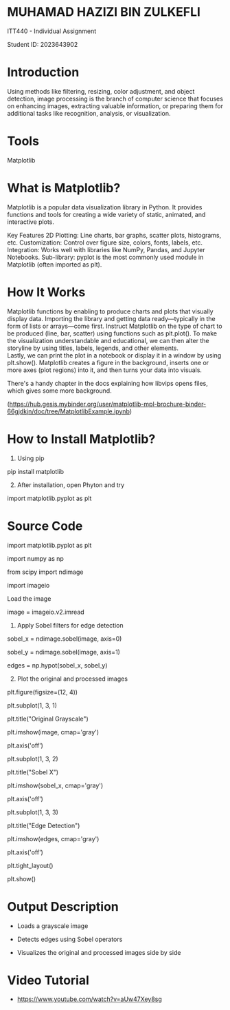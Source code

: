 # MUHAMAD HAZIZI BIN ZULKEFLI
ITT440 - Individual Assignment

Student ID: 2023643902

# Introduction
Using methods like filtering, resizing, color adjustment, and object detection, image processing is the branch of computer science that focuses on enhancing images, extracting valuable information, or preparing them for additional tasks like recognition, analysis, or visualization.

# Tools 
Matplotlib

# What is Matplotlib?
Matplotlib is a popular data visualization library in Python. It provides functions and tools for creating a wide variety of static, animated, and interactive plots.

Key Features
2D Plotting: Line charts, bar graphs, scatter plots, histograms, etc.
Customization: Control over figure size, colors, fonts, labels, etc.
Integration: Works well with libraries like NumPy, Pandas, and Jupyter Notebooks.
Sub-library: pyplot is the most commonly used module in Matplotlib (often imported as plt).

# How It Works
Matplotlib functions by enabling to produce charts and plots that visually display data.  Importing the library and getting data ready—typically in the form of lists or arrays—come first.  Instruct Matplotlib on the type of chart to be produced (line, bar, scatter) using functions such as plt.plot().
To make the visualization understandable and educational, we can then alter the storyline by using titles, labels, legends, and other elements.  
Lastly, we can print the plot in a notebook or display it in a window by using plt.show().  Matplotlib creates a figure in the background, inserts one or more axes (plot regions) into it, and then turns your data into visuals.

There's a handy chapter in the docs explaining how libvips opens files, which gives some more background.

(https://hub.gesis.mybinder.org/user/matplotlib-mpl-brochure-binder-66gjdkjn/doc/tree/MatplotlibExample.ipynb)

# How to Install Matplotlib?
1. Using pip
   
pip install matplotlib

2. After installation, open Phyton and try

import matplotlib.pyplot as plt

# Source Code

import matplotlib.pyplot as plt

import numpy as np

from scipy import ndimage

import imageio

Load the image

image = imageio.v2.imread

1. Apply Sobel filters for edge detection
   
sobel_x = ndimage.sobel(image, axis=0)

sobel_y = ndimage.sobel(image, axis=1)

edges = np.hypot(sobel_x, sobel_y)


2. Plot the original and processed images
   
plt.figure(figsize=(12, 4))

plt.subplot(1, 3, 1)

plt.title("Original Grayscale")

plt.imshow(image, cmap='gray')

plt.axis('off')

plt.subplot(1, 3, 2)

plt.title("Sobel X")

plt.imshow(sobel_x, cmap='gray')

plt.axis('off')

plt.subplot(1, 3, 3)

plt.title("Edge Detection")

plt.imshow(edges, cmap='gray')

plt.axis('off')

plt.tight_layout()

plt.show()

# Output Description

- Loads a grayscale image

- Detects edges using Sobel operators

- Visualizes the original and processed images side by side

# Video Tutorial

- https://www.youtube.com/watch?v=aUw47Xey8sg








